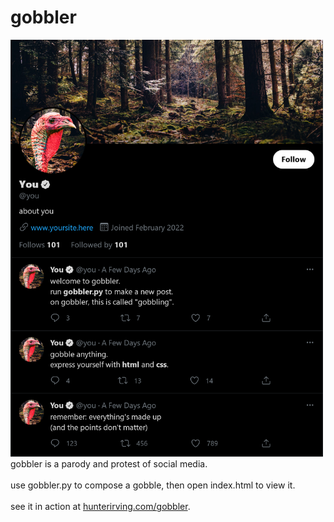 # gobbler
<img src="gobbler.png" width="500">
gobbler is a parody and protest of social media.<br><br>
use gobbler.py to compose a gobble, then open index.html to view it.<br><br>
see it in action at <a href="https://hunterirving.com/gobbler">hunterirving.com/gobbler</a>.
